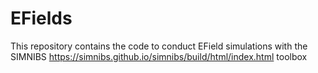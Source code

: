 # EFields

This repository contains the code to conduct EField simulations with the SIMNIBS https://simnibs.github.io/simnibs/build/html/index.html toolbox
